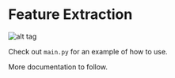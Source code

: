 Feature Extraction
====================
![alt tag](https://raw.githubusercontent.com/MOOCdb/FeatureExtraction/master/tree.jpg?token=ADFoJbxQDtfNx94ODmkrAPxqp06Y1z8cks5Vd14fwA%3D%3D)

Check out `main.py` for an example of how to use.

More documentation to follow.
